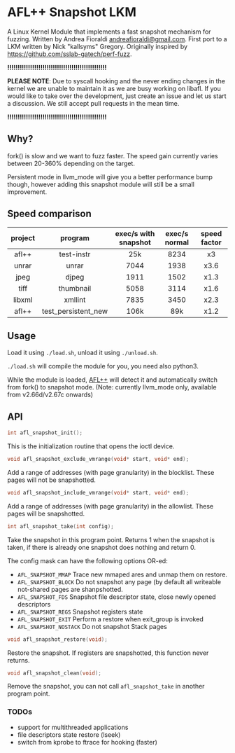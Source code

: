 # AFL++ Snapshot LKM

A Linux Kernel Module that implements a fast snapshot mechanism for fuzzing.
Written by Andrea Fioraldi <andreafioraldi@gmail.com>.
First port to a LKM written by Nick "kallsyms" Gregory.
Originally inspired by https://github.com/sslab-gatech/perf-fuzz.

**!!!!!!!!!!!!!!!!!!!!!!!!!!!!!!!!!!!!!!!!!!!!!!!!**

**PLEASE NOTE**: Due to syscall hooking and the never ending changes in the kernel we are unable to maintain it as we are busy working on libafl. If you would like to take over the development, just create an issue and let us start a discussion. We still accept pull requests in the mean time.

**!!!!!!!!!!!!!!!!!!!!!!!!!!!!!!!!!!!!!!!!!!!!!!!!**

## Why?

fork() is slow and we want to fuzz faster.
The speed gain currently varies between 20-360% depending on the target.

Persistent mode in llvm_mode will give you a better performance bump though,
however adding this snapshot module will still be a small improvement.

## Speed comparison

|project|program|exec/s with snapshot|exec/s normal|speed factor|
|:-----:|:-----:|:------:|:-----:|:----------:|
|afl++|test-instr|25k|8234|x3|
|unrar|unrar|7044|1938|x3.6|
|jpeg|djpeg|1911|1502|x1.3|
|tiff|thumbnail|5058|3114|x1.6|
|libxml|xmllint|7835|3450|x2.3|
|afl++|test_persistent_new|106k|89k|x1.2|

## Usage

Load it using `./load.sh`, unload it using `./unload.sh`.

`./load.sh` will compile the module for you, you need also python3.

While the module is loaded, [AFL++](https://github.com/AFLplusplus/AFLplusplus)
will detect it and automatically switch from fork() to snapshot mode.
(Note: currently llvm_mode only, available from v2.66d/v2.67c onwards)

## API

```c
int afl_snapshot_init();
```

This is the initialization routine that opens the ioctl device.

```c
void afl_snapshot_exclude_vmrange(void* start, void* end);
```

Add a range of addresses (with page granularity) in the blocklist.
These pages will not be snapshotted.

```c
void afl_snapshot_include_vmrange(void* start, void* end);
```

Add a range of addresses (with page granularity) in the allowlist.
These pages will be snapshotted.

```c
int afl_snapshot_take(int config);
```

Take the snapshot in this program point. Returns 1 when the snapshot is taken, if there is already one snapshot does nothing and return 0.

The config mask can have the following options OR-ed:

+ `AFL_SNAPSHOT_MMAP` Trace new mmaped ares and unmap them on restore.
+ `AFL_SNAPSHOT_BLOCK` Do not snapshot any page (by default all writeable not-shared pages are shanpshotted.
+ `AFL_SNAPSHOT_FDS` Snapshot file descriptor state, close newly opened descriptors
+ `AFL_SNAPSHOT_REGS` Snapshot registers state
+ `AFL_SNAPSHOT_EXIT` Perform a restore when exit_group is invoked
+ `AFL_SNAPSHOT_NOSTACK` Do not snapshot Stack pages

```c
void afl_snapshot_restore(void);
```

Restore the snapshot. If registers are snapshotted, this function never returns.

```c
void afl_snapshot_clean(void);
```

Remove the snapshot, you can not call `afl_snapshot_take` in another program point.

### TODOs

 + support for multithreaded applications
 + file descriptors state restore (lseek)
 + switch from kprobe to ftrace for hooking (faster)
 
